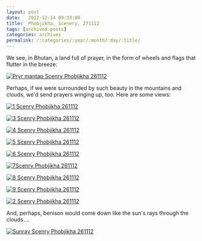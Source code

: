 ```yaml
---
layout: post
date:	2012-12-14 09:33:00
title:  Phobjikha, Scenery, 271112
tags: [archived-posts]
categories: archives
permalink: /:categories/:year/:month/:day/:title/
---
```

We see, in Bhutan, a land  full of prayer, in the form of wheels and flags that flutter in the breeze:

<a href="http://s1264.photobucket.com/albums/jj483/mnypx/?action=view&amp;current=DSC05729.jpg" target="_blank"><img src="http://i1264.photobucket.com/albums/jj483/mnypx/DSC05729.jpg" border="0" alt="Pryr mantap Scenry Phobjikha 261112"></a>

Perhaps, if we were surrounded by such beauty in the mountains and clouds, we'd send prayers winging up, too. Here are some views:

<a href="http://s1264.photobucket.com/albums/jj483/mnypx/?action=view&amp;current=DSC05624.jpg" target="_blank"><img src="http://i1264.photobucket.com/albums/jj483/mnypx/DSC05624.jpg" border="0" alt="1 Scenry Phobjikha 261112"></a>



<lj-cut text="more">


<a href="http://s1264.photobucket.com/albums/jj483/mnypx/?action=view&amp;current=DSC05653.jpg" target="_blank"><img src="http://i1264.photobucket.com/albums/jj483/mnypx/DSC05653.jpg" border="0" alt="3 Scenry Phobjikha 261112"></a>

<a href="http://s1264.photobucket.com/albums/jj483/mnypx/?action=view&amp;current=DSC05673.jpg" target="_blank"><img src="http://i1264.photobucket.com/albums/jj483/mnypx/DSC05673.jpg" border="0" alt="4 Scenry Phobjikha 261112"></a>


<a href="http://s1264.photobucket.com/albums/jj483/mnypx/?action=view&amp;current=DSC05679.jpg" target="_blank"><img src="http://i1264.photobucket.com/albums/jj483/mnypx/DSC05679.jpg" border="0" alt="5 Scenry Phobjikha 261112"></a>

<a href="http://s1264.photobucket.com/albums/jj483/mnypx/?action=view&amp;current=DSC05705.jpg" target="_blank"><img src="http://i1264.photobucket.com/albums/jj483/mnypx/DSC05705.jpg" border="0" alt="6 Scenry Phobjikha 261112"></a>

<a href="http://s1264.photobucket.com/albums/jj483/mnypx/?action=view&amp;current=DSC05706.jpg" target="_blank"><img src="http://i1264.photobucket.com/albums/jj483/mnypx/DSC05706.jpg" border="0" alt="7Scenry Phobjikha 261112"></a>


<a href="http://s1264.photobucket.com/albums/jj483/mnypx/?action=view&amp;current=DSC05728.jpg" target="_blank"><img src="http://i1264.photobucket.com/albums/jj483/mnypx/DSC05728.jpg" border="0" alt="8 Scenry Phobjikha 261112"></a>


<a href="http://s1264.photobucket.com/albums/jj483/mnypx/?action=view&amp;current=DSC05744.jpg" target="_blank"><img src="http://i1264.photobucket.com/albums/jj483/mnypx/DSC05744.jpg" border="0" alt="9 Scenry Phobjikha 261112"></a>


<a href="http://s1264.photobucket.com/albums/jj483/mnypx/?action=view&amp;current=DSC05628.jpg" target="_blank"><img src="http://i1264.photobucket.com/albums/jj483/mnypx/DSC05628.jpg" border="0" alt="2 Scenry Phobjikha 261112"></a>


</lj-cut>

And, perhaps, benison would come down like the sun's rays through the clouds....


<a href="http://s1264.photobucket.com/albums/jj483/mnypx/?action=view&amp;current=DSC05739.jpg" target="_blank"><img src="http://i1264.photobucket.com/albums/jj483/mnypx/DSC05739.jpg" border="0" alt="Sunray Scenry Phobjikha 261112"></a>
